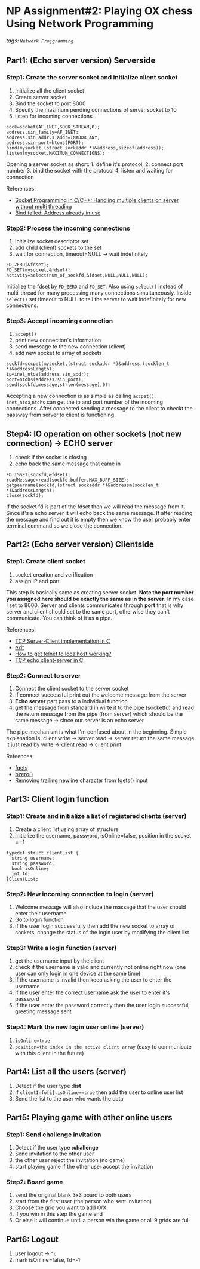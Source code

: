 NP Assignment#2: Playing OX chess Using Network Programming
==

###### tags: `Network Projgramming`

## Part1: (Echo server version) Serverside

### Step1: Create the server socket and initialize client socket

1. Initialize all the client socket
2. Create server socket
3. Bind the socket to port 8000
4. Specify the mazimum pending connections of server socket to 10
5. listen for incoming connections

```cpp=
sock=socket(AF_INET,SOCK_STREAM,0);
address.sin_family=AF_INET;
address.sin_addr.s_addr=INADDR_ANY;
address.sin_port=htons(PORT);
bind(mysocket,(struct sockaddr *)&address,sizeof(address));
listen(mysocket,MAXIMUM_CONNECTIONS);
```

Opening a server socket as short: 1. define it's protocol, 2. connect port number 3. bind the socket with the protocol 4. listen and waiting for connection

References:

* [Socket Programming in C/C++: Handling multiple clients on server without multi threading](https://www.geeksforgeeks.org/socket-programming-in-cc-handling-multiple-clients-on-server-without-multi-threading/)
* [Bind failed: Address already in use](https://stackoverflow.com/questions/15198834/bind-failed-address-already-in-use)

### Step2: Process the incoming connections

1. initialize socket descriptor set
2. add child (client) sockets to the set
3. wait for connection, timeout=NULL -> wait indefinitely

```cpp=
FD_ZERO(&fdset);
FD_SET(mysocket,&fdset);
activity=select(num_of_sockfd,&fdset,NULL,NULL,NULL);
```

Initialize the fdset by `FD_ZERO` and `FD_SET`. Also using `select()` instead of multi-thread for many processing many connections simultaneously. Inside `select()` set timeout to NULL to tell the server to wait indefinitely for new connections.

### Step3: Accept incoming connection

1. `accept()`
2. print new connection's information
3. send message to the new connection (client)
4. add new socket to array of sockets

```cpp=
sockfd=sccpet(mysocket,(struct sockaddr *)&address,(socklen_t *)&addressLength);
ip=inet_ntoa(address.sin_addr);
port=ntohs(address.sin_port);
send(sockfd,message,strlen(message),0);
```

Accepting a new connection is as simple as calling `accpet()`. `inet_ntoa`,`ntohs` can get the ip and port number of the incoming connections. After connected sending a message to the client to checkt the passway from server to client is functioning.

## Step4: IO operation on other sockets (not new connection) -> ECHO server

1. check if the socket is closing
2. echo back the same message that came in

```cpp=
FD_ISSET(sockfd,&fdset);
readMessage=read(sockfd,buffer,MAX_BUFF_SIZE);
getpeername(sockfd,(struct sockaddr *)&addressm(socklen_t *)&addressLength);
close(sockfd);
```

If the socket fd is part of the fdset then we will read the message from it. Since it's a echo server it will echo back the same message. If after reading the message and find out it is empty then we know the user probably enter terminal command so we close the connection.


## Part2: (Echo server version) Clientside

### Step1: Create client socket

1. socket creation and verification
2. assign IP and port

This step is basically same as creating server socket. **Note the port number you assigned here should be exactly the same as in the server**. In my case I set to 8000. Server and clients communicates through **port** that is why server and client should set to the same port, otherwise they can't communicate. You can think of it as a pipe.

References:
* [TCP Server-Client implementation in C](https://www.geeksforgeeks.org/tcp-server-client-implementation-in-c/)
* [exit](http://www.cplusplus.com/reference/cstdlib/exit/)
* [How to get telnet to localhost working?](https://askubuntu.com/questions/233464/how-to-get-telnet-to-localhost-working)
* [TCP echo client-server in C](https://gist.github.com/suyash/2488ff6996c98a8ee3a84fe3198a6f85)

### Step2: Connect to server

1. Connect the client socket to the server socket
2. if connect successful print out the welcome message from the server
3. **Echo server** part pass to a individual function
4. get the message from standard in wirte it to the pipe (socketfd) and read the return message from the pipe (from server) which should be the same message -> since our server is an echo server

The pipe mechanism is what I'm confused about in the beginning. Simple explanation is: client write -> server read -> server return the same message it just read by write -> client read -> client print

Refeences:
* [fgets](http://www.cplusplus.com/reference/cstdio/fgets/)
* [bzero()](https://www.mkssoftware.com/docs/man3/bzero.3.asp)
* [Removing trailing newline character from fgets() input](https://stackoverflow.com/questions/2693776/removing-trailing-newline-character-from-fgets-input)

## Part3: Client login function

### Step1: Create and initialize a list of registered clients (server) 

1. Create a client list using array of structure
2. initialize the username, password, isOnline=false, position in the socket = -1

```cpp=
typedef struct clientList {
  string username;
  string password;
  bool isOnline;
  int fd;
}ClientList;
```

### Step2: New incoming connection to login (server)

1. Welcome message will also include the massage that the user should enter their username
2. Go to login function
3. if the user login successfully then add the new socket to array of sockets, change the status of the login user by modifying the client list

### Step3: Write a login function (server)
1. get the username input by the client
2. check if the username is valid and currently not online right now (one user can only login in one device at the same time)
3. if the username is invalid then keep asking the user to enter the username
4. if the user enter the correct username ask the user to enter it's password
5. if the user enter the password correctly then the user login successful, greeting message sent

### Step4: Mark the new login user online (server)

1. `isOnline=true`
2. `position=the index in the active client array` (easy to communicate with this client in the future)


## Part4: List all the users (server)

1. Detect if the user type **:list**
2. If `clientInfo[i].isOnline==true` then add the user to online user list
3. Send the list to the user who wants the data

## Part5: Playing game with other online users

### Step1: Send challenge invitation

1. Detect if the user type **:challenge**
2. Send invitation to the other user
3. the other user reject the invitation (no game)
4. start playing game if the other user accept the invitation

### Step2: Board game

1. send the original blank 3x3 board to both users
2. start from the first user (the person who sent invitation)
3. Choose the grid you want to add O/X
4. If you win in this step the game end
5. Or else it will continue until a person win the game or all 9 grids are full

## Part6: Logout

1. user logout -> `^c`
2. mark isOnline=false, fd=-1